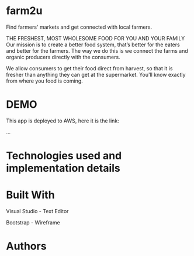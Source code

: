 # farm2u
Find farmers' markets and get connected with local farmers.

THE FRESHEST, MOST WHOLESOME FOOD FOR YOU AND YOUR FAMILY
Our mission is to create a better food system, that’s better for the eaters and better for the farmers. The way we do this is we connect the farms and organic producers directly with the consumers.

We allow consumers to get their food direct from harvest, so that it is fresher than anything they can get at the supermarket. You'll know exactly from where you food is coming.

# DEMO
This app is deployed to AWS, here it is the link:

...
# Technologies used and implementation details

# Built With

Visual Studio - Text Editor

Bootstrap - Wireframe

# Authors
